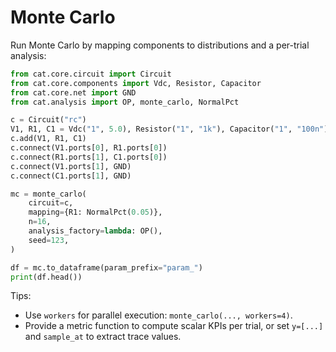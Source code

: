 # Monte Carlo

Run Monte Carlo by mapping components to distributions and a per-trial analysis:

```python
from cat.core.circuit import Circuit
from cat.core.components import Vdc, Resistor, Capacitor
from cat.core.net import GND
from cat.analysis import OP, monte_carlo, NormalPct

c = Circuit("rc")
V1, R1, C1 = Vdc("1", 5.0), Resistor("1", "1k"), Capacitor("1", "100n")
c.add(V1, R1, C1)
c.connect(V1.ports[0], R1.ports[0])
c.connect(R1.ports[1], C1.ports[0])
c.connect(V1.ports[1], GND)
c.connect(C1.ports[1], GND)

mc = monte_carlo(
    circuit=c,
    mapping={R1: NormalPct(0.05)},
    n=16,
    analysis_factory=lambda: OP(),
    seed=123,
)

df = mc.to_dataframe(param_prefix="param_")
print(df.head())
```

Tips:
- Use `workers` for parallel execution: `monte_carlo(..., workers=4)`.
- Provide a metric function to compute scalar KPIs per trial, or set `y=[...]` and `sample_at` to extract trace values.
